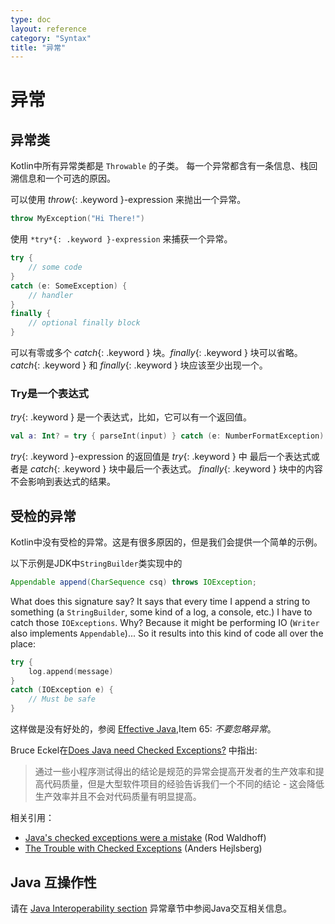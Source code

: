```yaml
---
type: doc
layout: reference
category: "Syntax"
title: "异常"
---
```


# 异常

## 异常类

Kotlin中所有异常类都是 `Throwable` 的子类。
每一个异常都含有一条信息、栈回溯信息和一个可选的原因。

可以使用 *throw*{: .keyword }-expression 来抛出一个异常。

``` kotlin
throw MyException("Hi There!")
```

使用 `*try*{: .keyword }-expression` 来捕获一个异常。

``` kotlin
try {
    // some code
}
catch (e: SomeException) {
    // handler
}
finally {
    // optional finally block
}
```

可以有零或多个 *catch*{: .keyword } 块。*finally*{: .keyword } 块可以省略。
*catch*{: .keyword } 和 *finally*{: .keyword } 块应该至少出现一个。

### Try是一个表达式

*try*{: .keyword } 是一个表达式，比如，它可以有一个返回值。

``` kotlin
val a: Int? = try { parseInt(input) } catch (e: NumberFormatException) { null }
```

*try*{: .keyword }-expression 的返回值是 *try*{: .keyword } 中
最后一个表达式或者是 *catch*{: .keyword } 块中最后一个表达式。
*finally*{: .keyword } 块中的内容不会影响到表达式的结果。

## 受检的异常

Kotlin中没有受检的异常。这是有很多原因的，但是我们会提供一个简单的示例。

以下示例是JDK中`StringBuilder`类实现中的

``` java
Appendable append(CharSequence csq) throws IOException;
```

What does this signature say? It says that every time I append a string to something (a `StringBuilder`, some kind of a log, a console, etc.)
I have to catch those `IOExceptions`. Why? Because it might be performing IO (`Writer` also implements `Appendable`)...
So it results into this kind of code all over the place:

``` kotlin
try {
    log.append(message)
}
catch (IOException e) {
    // Must be safe
}
```

这样做是没有好处的，参阅 [Effective Java](http://www.oracle.com/technetwork/java/effectivejava-136174.html),Item 65: *不要忽略异常*。

Bruce Eckel在[Does Java need Checked Exceptions?](http://www.mindview.net/Etc/Discussions/CheckedExceptions) 中指出:

> 通过一些小程序测试得出的结论是规范的异常会提高开发者的生产效率和提高代码质量，但是大型软件项目的经验告诉我们一个不同的结论 - 这会降低生产效率并且不会对代码质量有明显提高。

相关引用：

* [Java's checked exceptions were a mistake](http://radio-weblogs.com/0122027/stories/2003/04/01/JavasCheckedExceptionsWereAMistake.html) (Rod Waldhoff)
* [The Trouble with Checked Exceptions](http://www.artima.com/intv/handcuffs.html) (Anders Hejlsberg)

## Java 互操作性

请在 [Java Interoperability section](java-interop.html) 异常章节中参阅Java交互相关信息。

